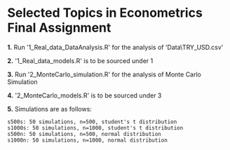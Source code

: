 # Selected Topics in Econometrics Final Assignment 

**1.** Run '1_Real_data_DataAnalysis.R' for the analysis of 'Data\TRY_USD.csv'<br/> 

**2.** '1_Real_data_models.R' is to be sourced under 1<br/> 

**3.** Run '2_MonteCarlo_simulation.R' for the analysis of Monte Carlo Simulation<br/> 

**4.** '2_MonteCarlo_models.R' is to be sourced under 3<br/> 

**5.** Simulations are as follows:<br/>

    s500s: 50 simulations, n=500, student's t distribution
    s1000s: 50 simulations, n=1000, student's t distribution
    s500n: 50 simulations, n=500, normal distribution 
    s1000n: 50 simulations, n=1000, normal distribution
